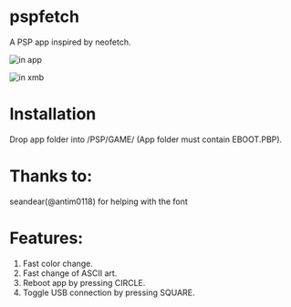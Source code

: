 # pspfetch
A PSP app inspired by neofetch.

![](https://i.imgur.com/weHdvCA.png "in app")

![](https://i.imgur.com/X7QSf8G.png "in xmb")

# Installation
Drop app folder into /PSP/GAME/ (App folder must contain EBOOT.PBP). 

# Thanks to:
seandear(@antim0118) for helping with the font
   
# Features:
1. Fast color change.
2. Fast change of ASCII art.
3. Reboot app by pressing CIRCLE.
4. Toggle USB connection by pressing SQUARE.
